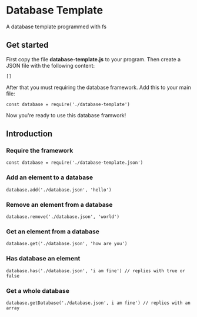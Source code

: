 # Database Template
A database template programmed with fs

## Get started
First copy the file __database-template.js__ to your program. Then create a JSON file with the following content:
```
[]
```
After that you must requiring the database framework. Add this to your main file:
```
const database = require('./database-template')
```
Now you're ready to use this database framwork!

## Introduction
### Require the framework
```
const database = require('./database-template.json')
```

### Add an element to a database
```
database.add('./database.json', 'hello')
```

### Remove an element from a database
```
database.remove('./database.json', 'world')
```

### Get an element from a database
```
database.get('./database.json', 'how are you')
```

### Has database an element
```
database.has('./database.json', 'i am fine') // replies with true or false
```

### Get a whole database
```
database.getDatabase('./database.json', i am fine') // replies with an array
```
